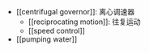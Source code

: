- [[centrifugal governor]]: 离心调速器
    - [[reciprocating motion]]: 往复运动
    - [[speed control]]
- [[pumping water]]
